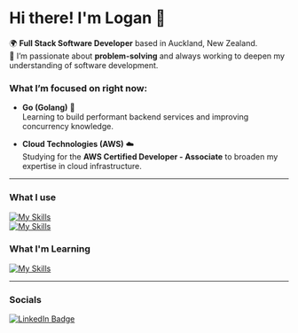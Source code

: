 # Hi there! I'm Logan 👋

🌍 **Full Stack Software Developer** based in Auckland, New Zealand.  
🔧 I’m passionate about **problem-solving** and always working to deepen my understanding of software development.

### What I’m focused on right now:
- **Go (Golang)** 🚀  
  Learning to build performant backend services and improving concurrency knowledge.

- **Cloud Technologies (AWS)** ☁️  
  Studying for the **AWS Certified Developer - Associate** to broaden my expertise in cloud infrastructure.

---

### What I use
[![My Skills](https://skillicons.dev/icons?i=ts,react,html,css,tailwind)](https://skillicons.dev)<br/>
[![My Skills](https://skillicons.dev/icons?i=vitest,sqlite,git,nodejs,express)](https://skillicons.dev)  

### What I'm Learning
[![My Skills](https://skillicons.dev/icons?i=go,aws)](https://skillicons.dev)

---


### Socials

<div id="badges">
  <a href="https://www.linkedin.com/in/logan-bennett-dev/">
    <img src="https://img.shields.io/badge/LinkedIn-blue?style=for-the-badge&logo=linkedin&logoColor=white" alt="LinkedIn Badge"/>
  </a>
</div>

<!--
**LB-developer/LB-developer** is a ✨ _special_ ✨ repository because its `README.md` (this file) appears on your GitHub profile.

Here are some ideas to get you started:

- 🔭 I’m currently working on ...
- 🌱 I’m currently learning ...
- 👯 I’m looking to collaborate on ...
- 🤔 I’m looking for help with ...
- 💬 Ask me about ...
- 📫 How to reach me: ...
- 😄 Pronouns: ...
- ⚡ Fun fact: ...
-->
